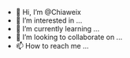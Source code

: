 - 👋 Hi, I’m @Chiaweix
- 👀 I’m interested in ...
- 🌱 I’m currently learning ...
- 💞️ I’m looking to collaborate on ...
- 📫 How to reach me ...

<!---
Chiaweix/Chiaweix is a ✨ special ✨ repository because its `README.md` (this file) appears on your GitHub profile.
You can click the Preview link to take a look at your changes.
--->
